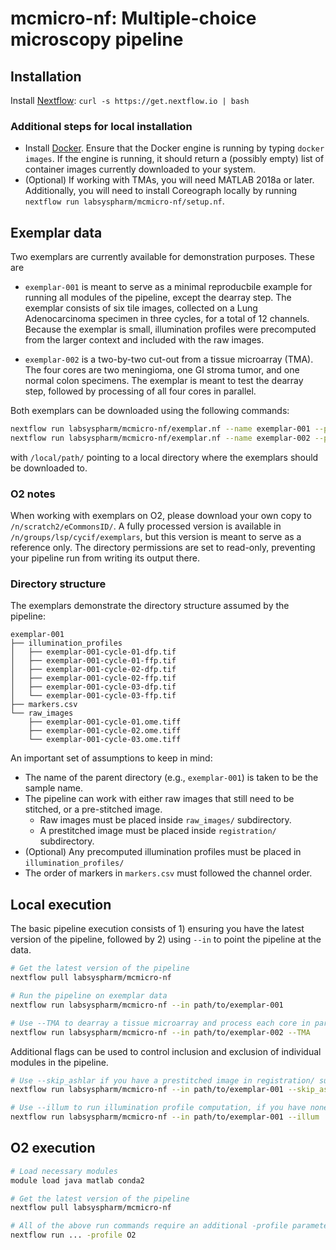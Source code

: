 # mcmicro-nf: Multiple-choice microscopy pipeline

## Installation

Install [Nextflow](https://www.nextflow.io/): `curl -s https://get.nextflow.io | bash`

### Additional steps for local installation
* Install [Docker](https://docs.docker.com/install/). Ensure that the Docker engine is running by typing `docker images`. If the engine is running, it should return a (possibly empty) list of container images currently downloaded to your system.
* (Optional) If working with TMAs, you will need MATLAB 2018a or later. Additionally, you will need to install Coreograph locally by running `nextflow run labsyspharm/mcmicro-nf/setup.nf`.

## Exemplar data

Two exemplars are currently available for demonstration purposes. These are

* `exemplar-001` is meant to serve as a minimal reproducbile example for running all modules of the pipeline, except the dearray step. The exemplar consists of six tile images, collected on a Lung Adenocarcinoma specimen in three cycles, for a total of 12 channels. Because the exemplar is small, illumination profiles were precomputed from the larger context and included with the raw images.

* `exemplar-002` is a two-by-two cut-out from a tissue microarray (TMA). The four cores are two meningioma, one GI stroma tumor, and one normal colon specimens. The exemplar is meant to test the dearray step, followed by processing of all four cores in parallel.

Both exemplars can be downloaded using the following commands:
``` bash
nextflow run labsyspharm/mcmicro-nf/exemplar.nf --name exemplar-001 --path /local/path/
nextflow run labsyspharm/mcmicro-nf/exemplar.nf --name exemplar-002 --path /local/path/
```
with `/local/path/` pointing to a local directory where the exemplars should be downloaded to.

### O2 notes

When working with exemplars on O2, please download your own copy to `/n/scratch2/eCommonsID/`. A fully processed version is available in `/n/groups/lsp/cycif/exemplars`, but this version is meant to serve as a reference only. The directory permissions are set to read-only, preventing your pipeline run from writing its output there.

### Directory structure

The exemplars demonstrate the directory structure assumed by the pipeline:
```
exemplar-001
├── illumination_profiles
│   ├── exemplar-001-cycle-01-dfp.tif
│   ├── exemplar-001-cycle-01-ffp.tif
│   ├── exemplar-001-cycle-02-dfp.tif
│   ├── exemplar-001-cycle-02-ffp.tif
│   ├── exemplar-001-cycle-03-dfp.tif
│   └── exemplar-001-cycle-03-ffp.tif
├── markers.csv
└── raw_images
    ├── exemplar-001-cycle-01.ome.tiff
    ├── exemplar-001-cycle-02.ome.tiff
    └── exemplar-001-cycle-03.ome.tiff
```

An important set of assumptions to keep in mind:

* The name of the parent directory (e.g., `exemplar-001`) is taken to be the sample name.
* The pipeline can work with either raw images that still need to be stitched, or a pre-stitched image.
  * Raw images must be placed inside `raw_images/` subdirectory.
  * A prestitched image must be placed inside `registration/` subdirectory.
* (Optional) Any precomputed illumination profiles must be placed in `illumination_profiles/`
* The order of markers in `markers.csv` must followed the channel order.

## Local execution

The basic pipeline execution consists of 1) ensuring you have the latest version of the pipeline, followed by 2) using `--in` to point the pipeline at the data.

``` bash
# Get the latest version of the pipeline
nextflow pull labsyspharm/mcmicro-nf

# Run the pipeline on exemplar data
nextflow run labsyspharm/mcmicro-nf --in path/to/exemplar-001

# Use --TMA to dearray a tissue microarray and process each core in parallel
nextflow run labsyspharm/mcmicro-nf --in path/to/exemplar-002 --TMA
```

Additional flags can be used to control inclusion and exclusion of individual modules in the pipeline.

``` bash
# Use --skip_ashlar if you have a prestitched image in registration/ subfolder
nextflow run labsyspharm/mcmicro-nf --in path/to/exemplar-001 --skip_ashlar

# Use --illum to run illumination profile computation, if you have none precomputed
nextflow run labsyspharm/mcmicro-nf --in path/to/exemplar-001 --illum
```

## O2 execution

``` bash
# Load necessary modules
module load java matlab conda2

# Get the latest version of the pipeline
nextflow pull labsyspharm/mcmicro-nf

# All of the above run commands require an additional -profile parameter
nextflow run ... -profile O2
```
